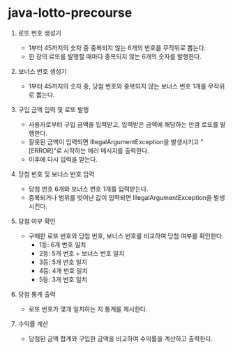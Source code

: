 # java-lotto-precourse

1. 로또 번호 생성기
   + 1부터 45까지의 숫자 중 중복되지 않는 6개의 번호를 무작위로 뽑는다.
   + 한 장의 로또를 발행할 때마다 중복되지 않는 6개의 숫자를 발행한다.

2. 보너스 번호 생성기
   + 1부터 45까지의 숫자 중, 당첨 번호와 중복되지 않는 보너스 번호 1개를 무작위로 뽑는다.

3. 구입 금액 입력 및 로또 발행
   + 사용자로부터 구입 금액을 입력받고, 입력받은 금액에 해당하는 만큼 로또를 발행한다.
   + 잘못된 금액이 입력되면 IllegalArgumentException을 발생시키고 "[ERROR]"로 시작하는 에러 메시지를 출력한다.
   + 이후에 다시 입력을 받는다.

4. 당첨 번호 및 보너스 번호 입력
   + 당첨 번호 6개와 보너스 번호 1개를 입력받는다.
   + 중복되거나 범위를 벗어난 값이 입력되면 IllegalArgumentException을 발생시킨다.

5. 당첨 여부 확인
   + 구매한 로또 번호와 당첨 번호, 보너스 번호를 비교하여 당첨 여부를 확인한다.
     + 1등: 6개 번호 일치
     + 2등: 5개 번호 + 보너스 번호 일치
     + 3등: 5개 번호 일치
     + 4등: 4개 번호 일치
     + 5등: 3개 번호 일치

6. 당첨 통계 출력
   + 로또 번호가 몇개 일치하는 지 통계를 제시한다.

7. 수익률 계산
   + 당첨된 금액 합계와 구입한 금액을 비교하여 수익률을 계산하고 출력한다.